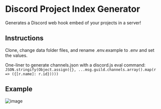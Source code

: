 # Discord Project Index Generator

Generates a Discord web hook embed of your projects in a server!

## Instructions

Clone, change data folder files, and rename .env.example to .env and set the values.

One-liner to generate channels.json with a discord.js eval command:
`JSON.stringify(Object.assign({}, ...msg.guild.channels.array().map(r => ({[r.name]: r.id}))))`

## Example
![image](https://user-images.githubusercontent.com/2489210/55700990-89ea0c00-599f-11e9-88ff-568fa8df9be3.png)
